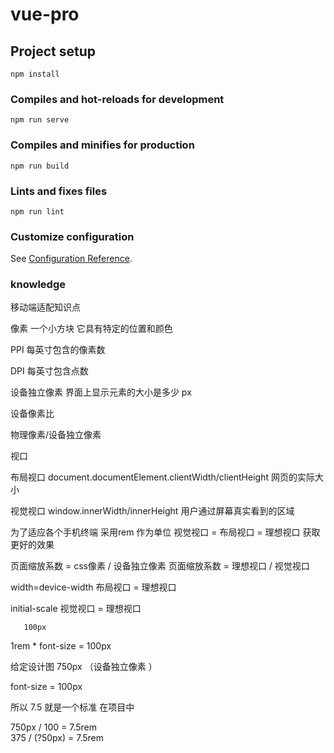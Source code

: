 # vue-pro

## Project setup
```
npm install
```

### Compiles and hot-reloads for development
```
npm run serve
```

### Compiles and minifies for production
```
npm run build
```

### Lints and fixes files
```
npm run lint
```

### Customize configuration
See [Configuration Reference](https://cli.vuejs.org/config/).


### knowledge 
移动端适配知识点

像素 一个小方块 它具有特定的位置和颜色

PPI 每英寸包含的像素数 

DPI 每英寸包含点数

设备独立像素
界面上显示元素的大小是多少 px

设备像素比

物理像素/设备独立像素


视口 

布局视口    document.documentElement.clientWidth/clientHeight    网页的实际大小


视觉视口   window.innerWidth/innerHeight   用户通过屏幕真实看到的区域


为了适应各个手机终端 采用rem 作为单位 
视觉视口 = 布局视口 = 理想视口   获取更好的效果 

页面缩放系数 = css像素 / 设备独立像素 
页面缩放系数 = 理想视口 / 视觉视口 


width=device-width 布局视口 = 理想视口

initial-scale      视觉视口 = 理想视口 


       100px 
1rem * font-size = 100px


给定设计图 750px （设备独立像素 ）  

font-size = 100px 


所以 7.5 就是一个标准  在项目中 

750px  / 100 = 7.5rem  
375   /  (?50px)   = 7.5rem